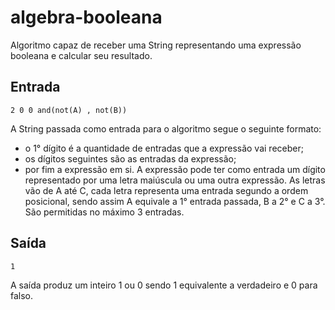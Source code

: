 # algebra-booleana
Algoritmo capaz de receber uma String representando uma expressão booleana e calcular seu resultado.

## Entrada

```console
2 0 0 and(not(A) , not(B))
```

A String passada como entrada para o algoritmo segue o seguinte formato:

* o 1° dígito é a quantidade de entradas que a expressão vai receber;
* os dígitos seguintes são as entradas da expressão;
* por fim a expressão em si. A expressão pode ter como entrada um dígito representado por uma letra maiúscula ou uma outra expressão. As letras vão de A até C, cada letra representa uma entrada segundo a ordem posicional, sendo assim A equivale a 1° entrada passada, B a 2° e C a 3°. São permitidas no máximo 3 entradas.

## Saída

```console
1
```

A saída produz um inteiro 1 ou 0 sendo 1 equivalente a verdadeiro e 0 para falso.
